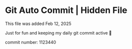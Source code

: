 # Git Auto Commit | Hidden File

This file was added Feb 12, 2025

Just for fun and keeping my daily git commit active 🤪

commit number: 1123440
